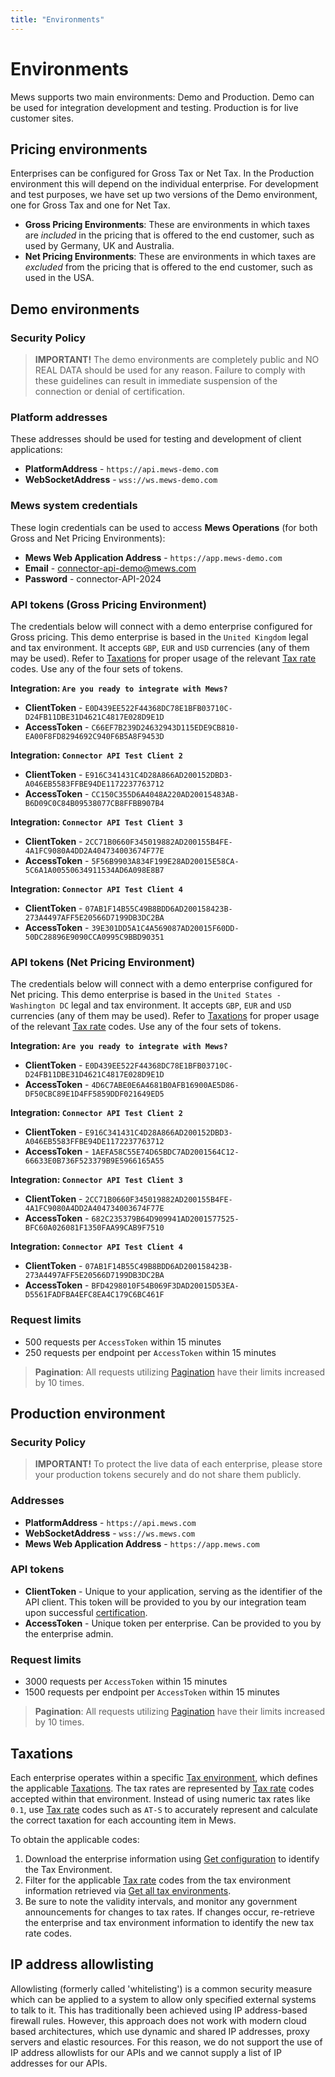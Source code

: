```yaml
---
title: "Environments"
---
```


# Environments

Mews supports two main environments: Demo and Production. Demo can be used for integration development and testing.
Production is for live customer sites.

## Pricing environments

Enterprises can be configured for Gross Tax or Net Tax. In the Production environment this will depend on the individual enterprise.
For development and test purposes, we have set up two versions of the Demo environment, one for Gross Tax and one for Net Tax.

* **Gross Pricing Environments**: These are environments in which taxes are *included* in the pricing that is offered to the end customer, such as used by Germany, UK and Australia.
* **Net Pricing Environments**: These are environments in which taxes are *excluded* from the pricing that is offered to the end customer, such as used in the USA.

## Demo environments

### Security Policy

> **IMPORTANT!** The demo environments are completely public and NO REAL DATA should be used for any reason. Failure to comply with these guidelines can result in immediate suspension of the connection or denial of certification.

### Platform addresses

These addresses should be used for testing and development of client applications:

* **PlatformAddress** - `https://api.mews-demo.com`
* **WebSocketAddress** - `wss://ws.mews-demo.com`

### Mews system credentials

These login credentials can be used to access __Mews Operations__ (for both Gross and Net Pricing Environments):

* **Mews Web Application Address** - `https://app.mews-demo.com`
* **Email** - connector-api-demo@mews.com
* **Password** - connector-API-2024

### API tokens (Gross Pricing Environment)

The credentials below will connect with a demo enterprise configured for Gross pricing. This demo enterprise is based in the `United Kingdom` legal and tax environment. It accepts `GBP`, `EUR` and `USD` currencies (any of them may be used). Refer to [Taxations](#taxations) for proper usage of the relevant [Tax rate](../operations/taxations.md#tax-rate) codes. Use any of the four sets of tokens.

**Integration: `Are you ready to integrate with Mews?`**
* **ClientToken** - `E0D439EE522F44368DC78E1BFB03710C-D24FB11DBE31D4621C4817E028D9E1D`
* **AccessToken** - `C66EF7B239D24632943D115EDE9CB810-EA00F8FD8294692C940F6B5A8F9453D`

**Integration: `Connector API Test Client 2`**
* **ClientToken** - `E916C341431C4D28A866AD200152DBD3-A046EB5583FFBE94DE1172237763712`
* **AccessToken** - `CC150C355D6A4048A220AD20015483AB-B6D09C0C84B09538077CB8FFBB907B4`

**Integration: `Connector API Test Client 3`**
* **ClientToken** - `2CC71B0660F345019882AD200155B4FE-4A1FC9080A4DD2A404734003674F77E`
* **AccessToken** - `5F56B9903A834F199E28AD20015E58CA-5C6A1A00550634911534AD6A098E8B7`

**Integration: `Connector API Test Client 4`**
* **ClientToken** - `07AB1F14B55C49B8BDD6AD200158423B-273A4497AFF5E20566D7199DB3DC2BA`
* **AccessToken** - `39E301DD5A1C4A569087AD20015F60DD-50DC28896E9090CCA0995C9BBD90351`

### API tokens (Net Pricing Environment)

The credentials below will connect with a demo enterprise configured for Net pricing. This demo enterprise is based in the `United States - Washington DC` legal and tax environment. It accepts `GBP`, `EUR` and `USD` currencies (any of them may be used). Refer to [Taxations](#taxations) for proper usage of the relevant [Tax rate](../operations/taxations.md#tax-rate) codes. Use any of the four sets of tokens.

**Integration: `Are you ready to integrate with Mews?`**
* **ClientToken** - `E0D439EE522F44368DC78E1BFB03710C-D24FB11DBE31D4621C4817E028D9E1D`
* **AccessToken** - `4D6C7ABE0E6A4681B0AFB16900AE5D86-DF50CBC89E1D4FF5859DDF021649ED5`

**Integration: `Connector API Test Client 2`**
* **ClientToken** - `E916C341431C4D28A866AD200152DBD3-A046EB5583FFBE94DE1172237763712`
* **AccessToken** - `1AEFA58C55E74D65BDC7AD2001564C12-66633E0B736F523379B9E5966165A55`

**Integration: `Connector API Test Client 3`**
* **ClientToken** - `2CC71B0660F345019882AD200155B4FE-4A1FC9080A4DD2A404734003674F77E`
* **AccessToken** - `682C235379B64D909941AD2001577525-BFC60A026081F1350FAA99CAB9F7510`

**Integration: `Connector API Test Client 4`**
* **ClientToken** - `07AB1F14B55C49B8BDD6AD200158423B-273A4497AFF5E20566D7199DB3DC2BA`
* **AccessToken** - `BFD4298010F54B069F3DAD20015D53EA-D5561FADFBA4EFC8EA4C179C6BC461F`

### Request limits

* 500 requests per `AccessToken` within 15 minutes
* 250 requests per endpoint per `AccessToken` within 15 minutes

> **Pagination**: All requests utilizing [Pagination](pagination.md) have their limits increased by 10 times.

## Production environment

### Security Policy

> **IMPORTANT!** To protect the live data of each enterprise, please store your production tokens securely and do not share them publicly.

### Addresses

* **PlatformAddress** - `https://api.mews.com`
* **WebSocketAddress** - `wss://ws.mews.com`
* **Mews Web Application Address** - `https://app.mews.com`

### API tokens

* **ClientToken** - Unique to your application, serving as the identifier of the API client. This token will be provided to you by our integration team upon successful [certification](../your-journey/README.md).
* **AccessToken** - Unique token per enterprise. Can be provided to you by the enterprise admin.

### Request limits

* 3000 requests per `AccessToken` within 15 minutes
* 1500 requests per endpoint per `AccessToken` within 15 minutes

> **Pagination**: All requests utilizing [Pagination](pagination.md) have their limits increased by 10 times.

## Taxations

Each enterprise operates within a specific [Tax environment](../operations/taxenvironments.md#tax-environment), which defines the applicable [Taxations](../operations/taxations.md#taxation). The tax rates are represented by [Tax rate](../operations/taxations.md#tax-rate) codes accepted within that environment.
Instead of using numeric tax rates like `0.1`, use [Tax rate](../operations/taxations.md#tax-rate) codes such as `AT-S` to accurately represent and calculate the correct taxation for each accounting item in Mews.

To obtain the applicable codes:

1. Download the enterprise information using [Get configuration](../operations/configuration.md#get-configuration) to identify the Tax Environment.
2. Filter for the applicable [Tax rate](../operations/taxations.md#tax-rate) codes from the tax environment information retrieved via [Get all tax environments](../operations/taxenvironments.md#get-all-tax-environments).
3. Be sure to note the validity intervals, and monitor any government announcements for changes to tax rates. If changes occur, re-retrieve the enterprise and tax environment information to identify the new tax rate codes.

## IP address allowlisting

Allowlisting (formerly called 'whitelisting') is a common security measure which can be applied to a system to allow only specified external systems to talk to it. This has traditionally been achieved using IP address-based firewall rules. However, this approach does not work with modern cloud based architectures, which use dynamic and shared IP addresses, proxy servers and elastic resources. For this reason, we do not support the use of IP address allowlists for our APIs and we cannot supply a list of IP addresses for our APIs.
